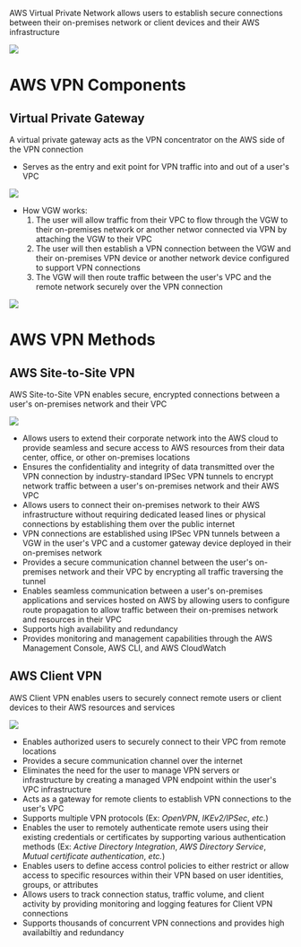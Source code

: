 AWS Virtual Private Network allows users to establish secure connections between their on-premises network or client devices and their AWS infrastructure

![](https://github.com/JonmarCorpuz/SecondBrain/blob/main/Assets/Whitespace.png)

# AWS VPN Components

## Virtual Private Gateway

A virtual private gateway acts as the VPN concentrator on the AWS side of the VPN connection

* Serves as the entry and exit point for VPN traffic into and out of a user's VPC

![](https://github.com/JonmarCorpuz/SecondBrain/blob/main/Assets/EW63c5vRTgmut3Ob0V4Jiw_09dccfe3d3d04c4a9da1111c36bb45f1_Reading3.1C.png)

* How VGW works:
  1. The user will allow traffic from their VPC to flow through the VGW to their on-premises network or another networ connected via VPN by attaching the VGW to their VPC
  2. The user will then establish a VPN connection between the VGW and their on-premises VPN device or another network device configured to support VPN connections
  3. The VGW will then route traffic between the user's VPC and the remote network securely over the VPN connection

![](https://github.com/JonmarCorpuz/SecondBrain/blob/main/Assets/Whitespace.png)

# AWS VPN Methods

## AWS Site-to-Site VPN

AWS Site-to-Site VPN enables secure, encrypted connections between a user's on-premises network and their VPC

![](https://github.com/JonmarCorpuz/SecondBrain/blob/main/Assets/Screenshot%202024-04-22%20231939.png)

* Allows users to extend their corporate network into the AWS cloud to provide seamless and secure access to AWS resources from their data center, office, or other on-premises locations
* Ensures the confidentiality and integrity of data transmitted over the VPN connection by industry-standard IPSec VPN tunnels to encrypt network traffic between a user's on-premises network and their AWS VPC
* Allows users to connect their on-premises network to their AWS infrastructure without requiring dedicated leased lines or physical connections by establishing them over the public internet
* VPN connections are established using IPSec VPN tunnels between a VGW in the user's VPC and a customer gateway device deployed in their on-premises network
* Provides a secure communication channel between the user's on-premises network and their VPC by encrypting all traffic traversing the tunnel
* Enables seamless communication between a user's on-premises applications and services hosted on AWS by allowing users to configure route propagation to allow traffic between their on-premises network and resources in their VPC
* Supports high availability and redundancy
* Provides monitoring and management capabilities through the AWS Management Console, AWS CLI, and AWS CloudWatch

## AWS Client VPN

AWS Client VPN enables users to securely connect remote users or client devices to their AWS resources and services

![](https://github.com/JonmarCorpuz/SecondBrain/blob/main/Assets/Screenshot%202024-04-22%20232123.png)

* Enables authorized users to securely connect to their VPC from remote locations
* Provides a secure communication channel over the internet
* Eliminates the need for the user to manage VPN servers or infrastructure by creating a managed VPN endpoint within the user's VPC infrastructure
* Acts as a gateway for remote clients to establish VPN connections to the user's VPC
* Supports multiple VPN protocols (Ex: *OpenVPN*, *IKEv2/IPSec*, *etc.*)
* Enables the user to remotely authenticate remote users using their existing credentials or certificates by supporting various authentication methods (Ex: *Active Directory Integration*, *AWS Directory Service*, *Mutual certificate authentication*, *etc.*)
* Enables users to define access control policies to either restrict or allow access to specific resources within their VPN based on user identities, groups, or attributes
* Allows users to track connection status, traffic volume, and client activity by providing monitoring and logging features for Client VPN connections
* Supports thousands of concurrent VPN connections and provides high availabiltiy and redundancy
